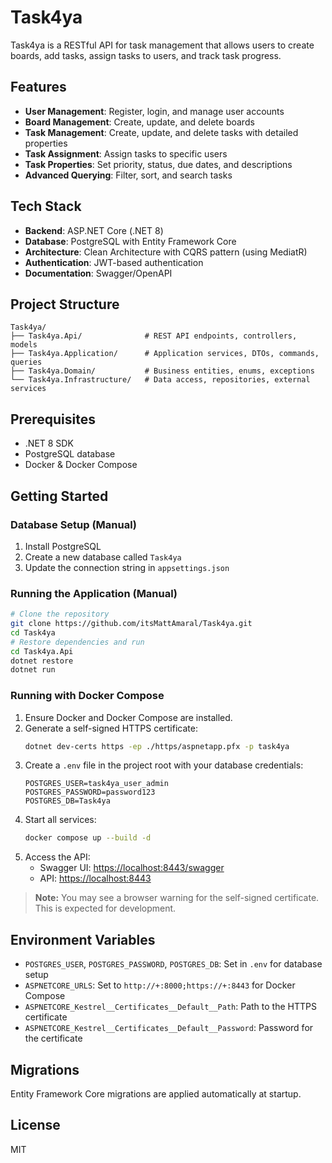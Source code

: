 # Task4ya

Task4ya is a RESTful API for task management that allows users to create boards, add tasks, assign tasks to users, and track task progress.

## Features

- **User Management**: Register, login, and manage user accounts
- **Board Management**: Create, update, and delete boards
- **Task Management**: Create, update, and delete tasks with detailed properties
- **Task Assignment**: Assign tasks to specific users
- **Task Properties**: Set priority, status, due dates, and descriptions
- **Advanced Querying**: Filter, sort, and search tasks

## Tech Stack

- **Backend**: ASP.NET Core (.NET 8)
- **Database**: PostgreSQL with Entity Framework Core
- **Architecture**: Clean Architecture with CQRS pattern (using MediatR)
- **Authentication**: JWT-based authentication
- **Documentation**: Swagger/OpenAPI

## Project Structure

```
Task4ya/
├── Task4ya.Api/              # REST API endpoints, controllers, models
├── Task4ya.Application/      # Application services, DTOs, commands, queries
├── Task4ya.Domain/           # Business entities, enums, exceptions
└── Task4ya.Infrastructure/   # Data access, repositories, external services
```

## Prerequisites

- .NET 8 SDK
- PostgreSQL database
- Docker & Docker Compose

## Getting Started

### Database Setup (Manual)

1. Install PostgreSQL
2. Create a new database called `Task4ya`
3. Update the connection string in `appsettings.json`

### Running the Application (Manual)

```bash
# Clone the repository
git clone https://github.com/itsMattAmaral/Task4ya.git
cd Task4ya
# Restore dependencies and run
cd Task4ya.Api
dotnet restore
dotnet run
```

### Running with Docker Compose

1. Ensure Docker and Docker Compose are installed.
2. Generate a self-signed HTTPS certificate:
   ```bash
   dotnet dev-certs https -ep ./https/aspnetapp.pfx -p task4ya
   ```
3. Create a `.env` file in the project root with your database credentials:
   ```env
   POSTGRES_USER=task4ya_user_admin
   POSTGRES_PASSWORD=password123
   POSTGRES_DB=Task4ya
   ```
4. Start all services:
   ```bash
   docker compose up --build -d
   ```
5. Access the API:
   - Swagger UI: [https://localhost:8443/swagger](https://localhost:8443/swagger)
   - API: [https://localhost:8443](https://localhost:8443)

> **Note:** You may see a browser warning for the self-signed certificate. This is expected for development.

## Environment Variables

- `POSTGRES_USER`, `POSTGRES_PASSWORD`, `POSTGRES_DB`: Set in `.env` for database setup
- `ASPNETCORE_URLS`: Set to `http://+:8000;https://+:8443` for Docker Compose
- `ASPNETCORE_Kestrel__Certificates__Default__Path`: Path to the HTTPS certificate
- `ASPNETCORE_Kestrel__Certificates__Default__Password`: Password for the certificate

## Migrations

Entity Framework Core migrations are applied automatically at startup.

## License

MIT
